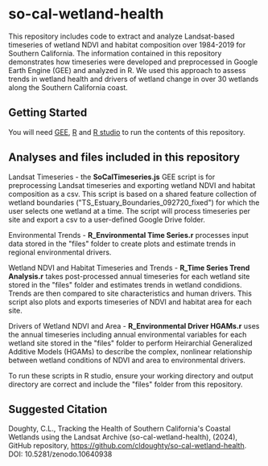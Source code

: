 # so-cal-wetland-health
This repository includes code to extract and analyze Landsat-based timeseries of wetland NDVI and habitat composition over 1984-2019 for Southern California. The information contained in this repository demonstrates how timeseries were developed and preprocessed in Google Earth Engine (GEE) and analyzed in R. We used this approach to assess trends in wetland health and drivers of wetland change in over 30 wetlands along the Southern California coast. 

## Getting Started
You will need [GEE](https://earthengine.google.com/), [R](https://www.r-project.org/) and [R studio](https://www.rstudio.com/) to run the contents of this repository.

## Analyses and files included in this repository
Landsat Timeseries - the **SoCalTimeseries.js** GEE script is for preprocessing Landsat timeseries and exporting wetland NDVI and habitat composition as a csv. This script is based on a shared feature collection of wetland boundaries ("TS_Estuary_Boundaries_092720_fixed") for which the user selects one wetland at a time. The script will process timeseries per site and export a csv to a user-defined Google Drive folder.

Environmental Trends - **R_Environmental Time Series.r** processes input data stored in the "files" folder to create plots and estimate trends in regional environmental drivers.

Wetland NDVI and Habitat Timeseries and Trends - **R_Time Series Trend Analysis.r** takes post-processed annual timeseries for each wetland site stored in the "files" folder and estimates trends in wetland condidions. Trends are then compared to site characteristics and human drivers. This script also plots and exports timeseries of NDVI and habitat area for each site.

Drivers of Wetland NDVI and Area - **R_Environmental Driver HGAMs.r** uses the annual timeseries including annual environmental variables for each wetland site stored in the "files" folder to perform Heirarchial Generalized Additive Models (HGAMs) to describe the complex, nonlinear relationship between wetland conditions of NDVI and area to environmental drivers.

To run these scripts in R studio, ensure your working directory and output directory are correct and include the "files" folder from this repository.

## Suggested Citation
Doughty, C.L., Tracking the Health of Southern California's Coastal Wetlands using the Landsat Archive (so-cal-wetland-health), (2024), GitHub repository, https://github.com/cldoughty/so-cal-wetland-health. DOI: 10.5281/zenodo.10640938
